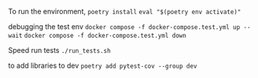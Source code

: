 To run the environment,
`poetry install`
`eval "$(poetry env activate)"`

debugging the test env
`docker compose -f docker-compose.test.yml up --wait`
`docker compose -f docker-compose.test.yml down`

Speed run tests
`./run_tests.sh `

to add libraries to dev
`poetry add pytest-cov --group dev`

